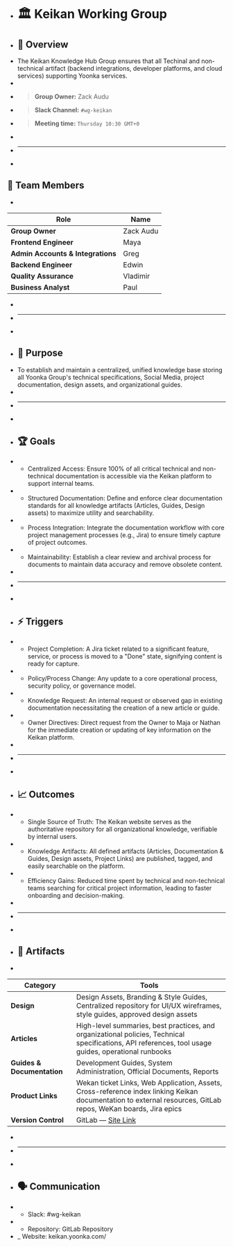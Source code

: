 + # 🏛️ Keikan Working Group
+ ## 🧭 Overview
+ The Keikan Knowledge Hub Group ensures that all Techinal and non-technical artifact (backend integrations, developer platforms, and cloud services) supporting Yoonka services.
+
+ > **Group Owner:** Zack Audu  
+ > **Slack Channel:** `#wg-keikan`  
+ > **Meeting time:** `Thursday 10:30 GMT+0`
+
+ ---
+
## 👥 Team Members
+
| Role | Name |
|------|------|
| **Group Owner** | Zack Audu |
| **Frontend Engineer** | Maya |
| **Admin Accounts & Integrations** | Greg |
| **Backend Engineer** | Edwin | Jim Aloo Juma |
| **Quality Assurance** | Vladimir |
| **Business Analyst** | Paul |
+
+ ---
+ 
+ ## 🎯 Purpose
+ To establish and maintain a centralized, unified knowledge base storing all Yoonka Group's technical specifications, Social Media, project documentation, design assets, and organizational guides.
+
+ ---
+ 
+ ## 🏆 Goals
+ - Centralized Access: Ensure 100% of all critical technical and non-technical documentation is accessible via the Keikan platform to support internal teams. 
+ - Structured Documentation: Define and enforce clear documentation standards for all knowledge artifacts (Articles, Guides, Design assets) to maximize utility and searchability. 
+ - Process Integration: Integrate the documentation workflow with core project management processes (e.g., Jira) to ensure timely capture of project outcomes. 
+ - Maintainability: Establish a clear review and archival process for documents to maintain data accuracy and remove obsolete content.
+
+ ---
+ 
+ ## ⚡ Triggers
+ - Project Completion: A Jira ticket related to a significant feature, service, or process is moved to a "Done" state, signifying content is ready for capture. 
+ - Policy/Process Change: Any update to a core operational process, security policy, or governance model. 
+ - Knowledge Request: An internal request or observed gap in existing documentation necessitating the creation of a new article or guide. 
+ - Owner Directives: Direct request from the Owner to Maja or Nathan for the immediate creation or updating of key information on the Keikan platform.
+ 
+ ---
+
+ ## 📈 Outcomes
+ - Single Source of Truth: The Keikan website serves as the authoritative repository for all organizational knowledge, verifiable by internal users. 
+ - Knowledge Artifacts: All defined artifacts (Articles, Documentation & Guides, Design assets, Project Links) are published, tagged, and easily searchable on the platform. 
+ - Efficiency Gains: Reduced time spent by technical and non-technical teams searching for critical project information, leading to faster onboarding and decision-making.
+ 
+ ---
+ 
+ ## 🧰 Artifacts 
+
| Category | Tools |
|-----------|-------|
| **Design** | Design Assets, Branding & Style Guides, Centralized repository for UI/UX wireframes, style guides,  approved design assets |
| **Articles** | High-level summaries, best practices, and organizational policies, Technical specifications, API references, tool usage guides, operational runbooks |
| **Guides & Documentation** | Development Guides, System Administration, Official Documents, Reports | 
| **Product Links** | Wekan ticket Links, Web Application, Assets, Cross-reference index linking Keikan documentation to external resources, GitLab repos, WeKan boards, Jira epics |
| **Version Control** | GitLab — [Site Link](https://keikan.yoonka.com/) |
+
+ ---
+ 
+ ## 🗣 Communication
+ - Slack: #wg-keikan
+ - Repository: GitLab Repository
+ _ Website: keikan.yoonka.com/

